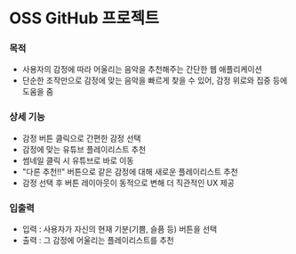 # OSS GitHub 프로젝트 

### 목적

- 사용자의 감정에 따라 어울리는 음악을 추천해주는 간단한 웹 애플리케이션  
- 단순한 조작만으로 감정에 맞는 음악을 빠르게 찾을 수 있어, 감정 위로와 집중 등에 도움을 줌  

### 상세 기능

- 감정 버튼 클릭으로 간편한 감정 선택  
- 감정에 맞는 유튜브 플레이리스트 추천  
- 썸네일 클릭 시 유튜브로 바로 이동  
- "다른 추천!!" 버튼으로 같은 감정에 대해 새로운 플레이리스트 추천  
- 감정 선택 후 버튼 레이아웃이 동적으로 변해 더 직관적인 UX 제공  

### 입출력

- 입력 : 사용자가 자신의 현재 기분(기쁨, 슬픔 등) 버튼을 선택  
- 출력 : 그 감정에 어울리는 플레이리스트를 추천
